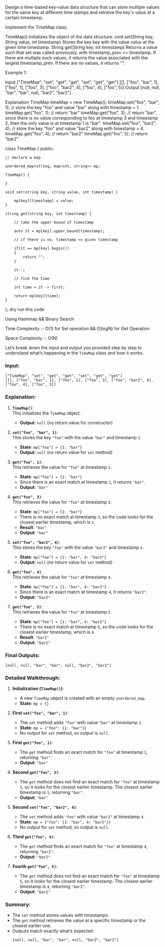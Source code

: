 Design a time-based key-value data structure that can store multiple values for the same key at different time stamps and retrieve the key's value at a certain timestamp.

Implement the TimeMap class:

TimeMap() Initializes the object of the data structure.
void set(String key, String value, int timestamp) Stores the key key with the value value at the given time timestamp.
String get(String key, int timestamp) Returns a value such that set was called previously, with timestamp_prev <= timestamp. If there are multiple such values, it returns the value associated with the largest timestamp_prev. If there are no values, it returns "".
 

Example 1:

Input
["TimeMap", "set", "get", "get", "set", "get", "get"]
[[], ["foo", "bar", 1], ["foo", 1], ["foo", 3], ["foo", "bar2", 4], ["foo", 4], ["foo", 5]]
Output
[null, null, "bar", "bar", null, "bar2", "bar2"]

Explanation
TimeMap timeMap = new TimeMap();
timeMap.set("foo", "bar", 1);  // store the key "foo" and value "bar" along with timestamp = 1.
timeMap.get("foo", 1);         // return "bar"
timeMap.get("foo", 3);         // return "bar", since there is no value corresponding to foo at timestamp 3 and timestamp 2, then the only value is at timestamp 1 is "bar".
timeMap.set("foo", "bar2", 4); // store the key "foo" and value "bar2" along with timestamp = 4.
timeMap.get("foo", 4);         // return "bar2"
timeMap.get("foo", 5);         // return "bar2"



class TimeMap {
public:
    
    // declare a map
    
    unordered_map<string, map<int, string>> mp;
    
    TimeMap() {
        
    }
    
    void set(string key, string value, int timestamp) {
        
        mp[key][timestamp] = value;
    }
    
    string get(string key, int timestamp) {
        
        // take the upper bound of timestamp
        
        auto it = mp[key].upper_bound(timestamp);
        
        // if there is no. timestamp <= given timestamp
        
        if(it == mp[key].begin())
        {
            return "";
        }
        
        it--;
        
        // find the time
        
        int time = it -> first;
        
        return mp[key][time];
    }
}; dry run this code

Using Hashmap && Binary Search

Time Complexity :- O(1) for Set operation && O(logN) for Get Operation

Space Complexity :- O(N)


Let’s break down the input and output you provided step by step to understand what’s happening in the `TimeMap` class and how it works.

### Input:

```plaintext
["TimeMap", "set", "get", "get", "set", "get", "get"]
[[], ["foo", "bar", 1], ["foo", 1], ["foo", 3], ["foo", "bar2", 4], ["foo", 4], ["foo", 5]]
```

### Explanation:

1. **`TimeMap()`**:  
   This initializes the `TimeMap` object.  
   - **Output**: `null` (no return value for constructor)

2. **`set("foo", "bar", 1)`**:  
   This stores the key `"foo"` with the value `"bar"` and timestamp `1`.  
   - **State**: `mp["foo"] = {1: "bar"}`
   - **Output**: `null` (no return value for `set` method)

3. **`get("foo", 1)`**:  
   This retrieves the value for `"foo"` at timestamp `1`.  
   - **State**: `mp["foo"] = {1: "bar"}`
   - Since there is an exact match at timestamp `1`, it returns `"bar"`.
   - **Output**: `"bar"`

4. **`get("foo", 3)`**:  
   This retrieves the value for `"foo"` at timestamp `3`.  
   - **State**: `mp["foo"] = {1: "bar"}`
   - There is no exact match at timestamp `3`, so the code looks for the closest earlier timestamp, which is `1`.  
   - **Result**: `"bar"`
   - **Output**: `"bar"`

5. **`set("foo", "bar2", 4)`**:  
   This stores the key `"foo"` with the value `"bar2"` and timestamp `4`.  
   - **State**: `mp["foo"] = {1: "bar", 4: "bar2"}`
   - **Output**: `null` (no return value for `set` method)

6. **`get("foo", 4)`**:  
   This retrieves the value for `"foo"` at timestamp `4`.  
   - **State**: `mp["foo"] = {1: "bar", 4: "bar2"}`
   - Since there is an exact match at timestamp `4`, it returns `"bar2"`.
   - **Output**: `"bar2"`

7. **`get("foo", 5)`**:  
   This retrieves the value for `"foo"` at timestamp `5`.  
   - **State**: `mp["foo"] = {1: "bar", 4: "bar2"}`
   - There is no exact match at timestamp `5`, so the code looks for the closest earlier timestamp, which is `4`.  
   - **Result**: `"bar2"`
   - **Output**: `"bar2"`

### Final Outputs:
```plaintext
[null, null, "bar", "bar", null, "bar2", "bar2"]
```

### Detailed Walkthrough:

1. **Initialization (`TimeMap()`)**:
   - A new `TimeMap` object is created with an empty `unordered_map`.
   - **State**: `mp = {}`

2. **First `set("foo", "bar", 1)`**:
   - The `set` method adds `"foo"` with value `"bar"` at timestamp `1`.
   - **State**: `mp = {"foo": {1: "bar"}}`
   - No output for `set` method, so output is `null`.

3. **First `get("foo", 1)`**:
   - The `get` method finds an exact match for `"foo"` at timestamp `1`, returning `"bar"`.
   - **Output**: `"bar"`

4. **Second `get("foo", 3)`**:
   - The `get` method does not find an exact match for `"foo"` at timestamp `3`, so it looks for the closest earlier timestamp. The closest earlier timestamp is `1`, returning `"bar"`.
   - **Output**: `"bar"`

5. **Second `set("foo", "bar2", 4)`**:
   - The `set` method adds `"foo"` with value `"bar2"` at timestamp `4`.
   - **State**: `mp = {"foo": {1: "bar", 4: "bar2"}}`
   - No output for `set` method, so output is `null`.

6. **Third `get("foo", 4)`**:
   - The `get` method finds an exact match for `"foo"` at timestamp `4`, returning `"bar2"`.
   - **Output**: `"bar2"`

7. **Fourth `get("foo", 5)`**:
   - The `get` method does not find an exact match for `"foo"` at timestamp `5`, so it looks for the closest earlier timestamp. The closest earlier timestamp is `4`, returning `"bar2"`.
   - **Output**: `"bar2"`

### Summary:
- The `set` method stores values with timestamps.
- The `get` method retrieves the value at a specific timestamp or the closest earlier one.
- Outputs match exactly what’s expected:
  ```plaintext
  [null, null, "bar", "bar", null, "bar2", "bar2"]
  ```
